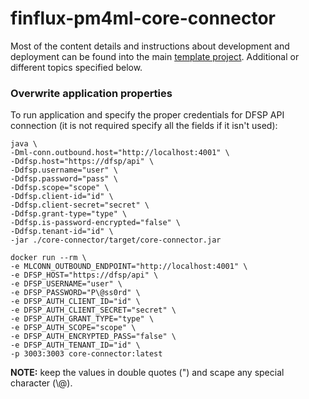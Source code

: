 # finflux-pm4ml-core-connector

Most of the content details and instructions about development and deployment can be found into 
the main [template project](https://github.com/pm4ml/template-rest-pm4ml-core-connector). 
Additional or different topics specified below.

### Overwrite application properties

To run application and specify the proper credentials for DFSP API connection
(it is not required specify all the fields if it isn't used):
```
java \
-Dml-conn.outbound.host="http://localhost:4001" \
-Ddfsp.host="https://dfsp/api" \
-Ddfsp.username="user" \
-Ddfsp.password="pass" \
-Ddfsp.scope="scope" \
-Ddfsp.client-id="id" \
-Ddfsp.client-secret="secret" \
-Ddfsp.grant-type="type" \
-Ddfsp.is-password-encrypted="false" \
-Ddfsp.tenant-id="id" \
-jar ./core-connector/target/core-connector.jar
```
```
docker run --rm \
-e MLCONN_OUTBOUND_ENDPOINT="http://localhost:4001" \
-e DFSP_HOST="https://dfsp/api" \
-e DFSP_USERNAME="user" \
-e DFSP_PASSWORD="P\@ss0rd" \
-e DFSP_AUTH_CLIENT_ID="id" \
-e DFSP_AUTH_CLIENT_SECRET="secret" \
-e DFSP_AUTH_GRANT_TYPE="type" \
-e DFSP_AUTH_SCOPE="scope" \
-e DFSP_AUTH_ENCRYPTED_PASS="false" \
-e DFSP_AUTH_TENANT_ID="id" \
-p 3003:3003 core-connector:latest
```
**NOTE:** keep the values in double quotes (") and scape any special character (\\@).